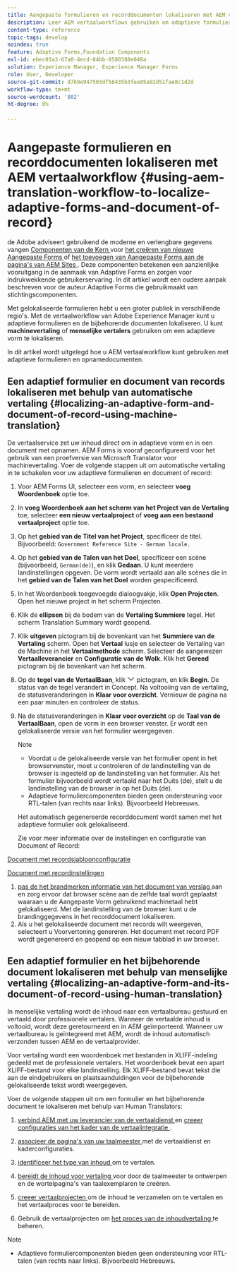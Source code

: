 ```yaml
---
title: Aangepaste formulieren en recorddocumenten lokaliseren met AEM vertaalworkflow
description: Leer AEM vertaalworkflows gebruiken om adaptieve formulieren en recorddocumenten te lokaliseren.
content-type: reference
topic-tags: develop
noindex: true
feature: Adaptive Forms,Foundation Components
exl-id: ebec03a3-67a0-4ecd-84bb-8580388e048a
solution: Experience Manager, Experience Manager Forms
role: User, Developer
source-git-commit: d7b9e947503df58435b3fee85a92d51fae8c1d2d
workflow-type: tm+mt
source-wordcount: '802'
ht-degree: 0%

---
```


# Aangepaste formulieren en recorddocumenten lokaliseren met AEM vertaalworkflow {#using-aem-translation-workflow-to-localize-adaptive-forms-and-document-of-record}

<span class="preview"> de Adobe adviseert gebruikend de moderne en verlengbare gegevens vangen [ Componenten van de Kern ](https://experienceleague.adobe.com/docs/experience-manager-core-components/using/adaptive-forms/introduction.html?lang=nl-NL) voor [ het creëren van nieuwe Aangepaste Forms ](/help/forms/using/create-an-adaptive-form-core-components.md) of [ het toevoegen van Aangepaste Forms aan de pagina&#39;s van AEM Sites ](/help/forms/using/create-or-add-an-adaptive-form-to-aem-sites-page.md). Deze componenten betekenen een aanzienlijke vooruitgang in de aanmaak van Adaptive Forms en zorgen voor indrukwekkende gebruikerservaring. In dit artikel wordt een oudere aanpak beschreven voor de auteur Adaptive Forms die gebruikmaakt van stichtingscomponenten. </span>

Met gelokaliseerde formulieren hebt u een groter publiek in verschillende regio&#39;s. Met de vertaalworkflow van Adobe Experience Manager kunt u adaptieve formulieren en de bijbehorende documenten lokaliseren. U kunt **machinevertaling** of **menselijke vertalers** gebruiken om een adaptieve vorm te lokaliseren.

In dit artikel wordt uitgelegd hoe u AEM vertaalworkflow kunt gebruiken met adaptieve formulieren en opnamedocumenten.

## Een adaptief formulier en document van records lokaliseren met behulp van automatische vertaling {#localizing-an-adaptive-form-and-document-of-record-using-machine-translation}

De vertaalservice zet uw inhoud direct om in adaptieve vorm en in een document met opnamen. AEM Forms is vooraf geconfigureerd voor het gebruik van een proefversie van Microsoft Translator voor machinevertaling. Voer de volgende stappen uit om automatische vertaling in te schakelen voor uw adaptieve formulieren en document of record:

1. Voor AEM Forms UI, selecteer een vorm, en selecteer **voeg Woordenboek** optie toe.
1. In **voeg Woordenboek aan het scherm van het Project van de Vertaling** toe, selecteer **een nieuw vertaalproject** of **voeg aan een bestaand vertaalproject** optie toe.
1. Op het **gebied van de Titel van het Project**, specificeer de titel. Bijvoorbeeld: `Government Reference Site - German locale.`
1. Op het **gebied van de Talen van het Doel**, specificeer een scène (bijvoorbeeld, `German(de)`), en klik **Gedaan**. U kunt meerdere landinstellingen opgeven. De vorm wordt vertaald aan alle scènes die in het **gebied van de Talen van het Doel** worden gespecificeerd.
1. In het Woordenboek toegevoegde dialoogvakje, klik **Open Projecten**. Open het nieuwe project in het scherm Projecten.
1. Klik de **ellipsen** bij de bodem van de **Vertaling Summiere** tegel. Het scherm Translation Summary wordt geopend.
1. Klik **uitgeven** pictogram bij de bovenkant van het **Summiere van de Vertaling** scherm. Open het **Vertaal** lusje en selecteer de Vertaling van de Machine in het **Vertaalmethode** scherm. Selecteer de aangewezen **Vertaalleverancier** en **Configuratie van de Wolk**. Klik het **Gereed** pictogram bij de bovenkant van het scherm.
1. Op de **tegel van de VertaalBaan**, klik ![ aem62forms_downarrow ](assets/aem62forms_downarrow.png) pictogram, en klik **Begin**. De status van de tegel verandert in Concept. Na voltooiing van de vertaling, de statusveranderingen in **Klaar voor overzicht**. Vernieuw de pagina na een paar minuten en controleer de status.
1. Na de statusveranderingen in **Klaar voor overzicht** op de **Taal van de VertaalBaan**, open de vorm in een browser venster. Er wordt een gelokaliseerde versie van het formulier weergegeven.

   >[!NOTE]
   >
   >* Voordat u de gelokaliseerde versie van het formulier opent in het browservenster, moet u controleren of de landinstelling van de browser is ingesteld op de landinstelling van het formulier. Als het formulier bijvoorbeeld wordt vertaald naar het Duits (de), stelt u de landinstelling van de browser in op het Duits (de).
   >* Adaptieve formuliercomponenten bieden geen ondersteuning voor RTL-talen (van rechts naar links). Bijvoorbeeld Hebreeuws.

   Het automatisch gegenereerde recorddocument wordt samen met het adaptieve formulier ook gelokaliseerd.

   Zie voor meer informatie over de instellingen en configuratie van Document of Record:

[Document met recordsjabloonconfiguratie](/help/forms/using/generate-document-of-record-for-non-xfa-based-adaptive-forms.md#p-document-of-record-template-configuration-p)

[Document met recordinstellingen](/help/forms/using/generate-document-of-record-for-non-xfa-based-adaptive-forms.md#p-document-of-record-settings-p)

1. [ pas de het brandmerken informatie van het document van verslag ](/help/forms/using/generate-document-of-record-for-non-xfa-based-adaptive-forms.md) aan en zorg ervoor dat browser scène aan de zelfde taal wordt geplaatst waaraan u de Aangepaste Vorm gebruikend machinetaal hebt gelokaliseerd. Met de landinstelling van de browser kunt u de brandinggegevens in het recorddocument lokaliseren.
1. Als u het gelokaliseerde document met records wilt weergeven, selecteert u Voorvertoning genereren. Het document met record PDF wordt gegenereerd en geopend op een nieuw tabblad in uw browser.

## Een adaptief formulier en het bijbehorende document lokaliseren met behulp van menselijke vertaling {#localizing-an-adaptive-form-and-its-document-of-record-using-human-translation}

In menselijke vertaling wordt de inhoud naar een vertaalbureau gestuurd en vertaald door professionele vertalers. Wanneer de vertaalde inhoud is voltooid, wordt deze geretourneerd en in AEM geïmporteerd. Wanneer uw vertaalbureau is geïntegreerd met AEM, wordt de inhoud automatisch verzonden tussen AEM en de vertaalprovider.

Voor vertaling wordt een woordenboek met bestanden in XLIFF-indeling gedeeld met de professionele vertalers. Het woordenboek bevat een apart XLIFF-bestand voor elke landinstelling. Elk XLIFF-bestand bevat tekst die aan de eindgebruikers en plaatsaanduidingen voor de bijbehorende gelokaliseerde tekst wordt weergegeven.

Voer de volgende stappen uit om een formulier en het bijbehorende document te lokaliseren met behulp van Human Translators:

1. [ verbind AEM met uw leverancier van de vertaaldienst ](/help/sites-administering/tc-tic.md) en [ creeer configuraties van het kader van de vertaalintegratie ](/help/sites-administering/tc-tic.md).

1. [ associeer de pagina&#39;s van uw taalmeester ](/help/sites-administering/tc-tic.md) met de vertaaldienst en kaderconfiguraties.

1. [ identificeer het type van inhoud ](/help/sites-administering/tc-rules.md) om te vertalen.

1. [ bereidt de inhoud voor vertaling ](/help/sites-administering/tc-prep.md) voor door de taalmeester te ontwerpen en de wortelpagina&#39;s van taalexemplaren te creëren.

1. [ creeer vertaalprojecten ](/help/sites-administering/tc-manage.md) om de inhoud te verzamelen om te vertalen en het vertaalproces voor te bereiden.

1. Gebruik de vertaalprojecten om [ het proces van de inhoudvertaling ](/help/sites-administering/tc-manage.md) te beheren.

>[!NOTE]
>
>* Adaptieve formuliercomponenten bieden geen ondersteuning voor RTL-talen (van rechts naar links). Bijvoorbeeld Hebreeuws.
>
